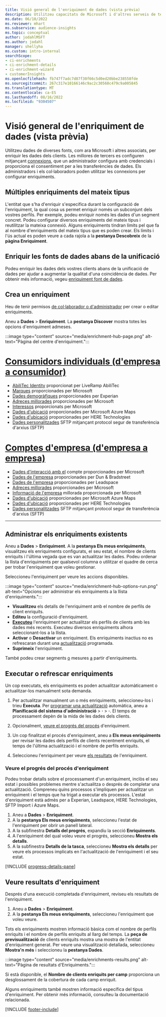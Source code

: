 ```yaml
---
title: Visió general de l'enriquiment de dades (vista prèvia)
description: Utilitzeu capacitats de Microsoft i d'altres serveis de tercers per enriquir la vostra informació del client.
ms.date: 06/10/2022
ms.reviewer: mhart
ms.subservice: audience-insights
ms.topic: conceptual
author: jodahlMSFT
ms.author: jodahl
manager: shellyha
ms.custom: intro-internal
searchScope:
- ci-enrichments
- ci-enrichment-details
- ci-enrichment-wizard
- customerInsights
ms.openlocfilehash: fb747f7adc7d87f30f66c5d0ed20bbe238558fde
ms.sourcegitcommit: 267c317e10166146c9ac2c30560c479c9a005845
ms.translationtype: MT
ms.contentlocale: ca-ES
ms.lasthandoff: 08/16/2022
ms.locfileid: "9304507"
---
```

# <a name="data-enrichment-preview-overview"></a>Visió general de l'enriquiment de dades (vista prèvia)

Utilitzeu dades de diverses fonts, com ara Microsoft i altres associats, per enriquir les dades dels clients. Les millores de tercers es configuren mitjançant [connexions](connections.md), que un administrador configura amb credencials i proporciona el consentiment per a les transferències de dades. Els administradors i els col·laboradors poden utilitzar les connexions per configurar enriquiments.  

## <a name="multiple-enrichments-of-the-same-type"></a>Múltiples enriquiments del mateix tipus

L'entitat que s'ha d'enriquir s'especifica durant la configuració de l'enriquiment, la qual cosa us permet enriquir només un subconjunt dels vostres perfils. Per exemple, podeu enriquir només les dades d'un segment concret. Podeu configurar diversos enriquiments del mateix tipus i reutilitzar la mateixa connexió. Alguns enriquiments tindran límits pel que fa al nombre d'enriquiments del mateix tipus que es poden crear. Els límits i l'ús actual es poden veure a cada rajola a la **pestanya Descobreix** de la **pàgina Enriquiment**.

## <a name="enrich-data-sources-before-unification"></a>Enriquir les fonts de dades abans de la unificació

Podeu enriquir les dades dels vostres clients abans de la unificació de dades per ajudar a augmentar la qualitat d'una coincidència de dades. Per obtenir més informació, vegeu [enriquiment font de dades](data-sources-enrichment.md).

## <a name="create-an-enrichment"></a>Crea un enriquiment

Heu de tenir permisos [de col·laborador o d'administrador](permissions.md) per crear o editar enriquiments.

Aneu a **Dades** > **Enriquiment**. La **pestanya Discover** mostra totes les opcions d'enriquiment admeses.

:::image type="content" source="media/enrichment-hub-page.png" alt-text="Pàgina del centre d'enriquiment.":::

# <a name="individual-consumers-b-to-c"></a>[Consumidors individuals (d'empresa a consumidor)](#tab/b2c)

- [AbiliTec Identity](enrichment-liveramp.md) proporcionat per LiveRamp AbiliTec
- [Marques](enrichment-microsoft.md) proporcionades per Microsoft
- [Dades demogràfiques](enrichment-experian.md) proporcionades per Experian
- [Adreces millorades](enrichment-enhanced-addresses.md) proporcionades per Microsoft
- [Interessos](enrichment-microsoft.md) proporcionats per Microsoft
- [Dades d'ubicació](enrichment-azure-maps.md) proporcionades per Microsoft Azure Maps
- [Dades d'ubicació](enrichment-here.md) proporcionades per HERE Technologies
- [Dades personalitzades](enrichment-SFTP-custom-import.md) SFTP mitjançant protocol segur de transferència d'arxius (SFTP)

# <a name="business-accounts-b-to-b"></a>[Comptes d'empresa (d'empresa a empresa)](#tab/b2b)

- [Dades d'interacció amb el](enrichment-office.md) compte proporcionades per Microsoft
- [Dades de l'empresa](enrichment-dnb.md) proporcionades per Dun & Bradstreet
- [Dades de l'empresa](enrichment-leadspace.md) proporcionades per Leadspace
- [Adreces millorades](enrichment-enhanced-addresses.md) proporcionades per Microsoft
- [Informació de l'empresa](enrichment-enhanced-company-data.md) millorada proporcionada per Microsoft
- [Dades d'ubicació](enrichment-azure-maps.md) proporcionades per Microsoft Azure Maps
- [Dades d'ubicació](enrichment-here.md) proporcionades per HERE Technologies
- [Dades personalitzades](enrichment-SFTP-custom-import.md) SFTP mitjançant protocol segur de transferència d'arxius (SFTP)

---

## <a name="manage-existing-enrichments"></a>Administrar els enriquiments existents

Aneu a **Dades** > **Enriquiment**. A la **pestanya Els meus enriquiments**, visualitzeu els enriquiments configurats, el seu estat, el nombre de clients enriquits i l'última vegada que es van actualitzar les dades. Podeu ordenar la llista d'enriquiments per qualsevol columna o utilitzar el quadre de cerca per trobar l'enriquiment que voleu gestionar.

Seleccioneu l'enriquiment per veure les accions disponibles.

:::image type="content" source="media/enrichment-hub-options-run.png" alt-text="Opcions per administrar els enriquiments a la llista d'enriquiments.":::

- **Visualitzeu** els detalls de l'enriquiment amb el nombre de perfils de client enriquits.
- **Editeu** la configuració d'enriquiment.
- [**Executeu**](#run-or-refresh-enrichments) l'enriquiment per actualitzar els perfils de clients amb les dades més recents. Executeu diversos enriquiments alhora seleccionant-los a la llista.
- **Activar** o **Desactivar** un enriquiment. Els enriquiments inactius no es refrescaran durant una [actualització](schedule-refresh.md) programada.
- **Suprimeix** l'enriquiment.

També podeu crear segments [o](segments.md) mesures [a](measures.md) partir d'enriquiments.

## <a name="run-or-refresh-enrichments"></a>Executar o refrescar enriquiments

Un cop executats, els enriquiments es poden actualitzar automàticament o actualitzar-los manualment sota demanda.

1. Per actualitzar manualment un o més enriquiments, seleccioneu-los i trieu **Executa**. Per [programar una actualització](schedule-refresh.md) automàtica, aneu a **Planificació del sistema d'administració** > **·** > **·**. El temps de processament depèn de la mida de les dades dels clients.

1. Opcionalment, [veure el progrés del procés](#see-the-progress-of-the-enrichment-process) d'enriquiment.

1. Un cop finalitzat el procés d'enriquiment, aneu a **Els meus enriquiments** per revisar les dades dels perfils de clients recentment enriquits, el temps de l'última actualització i el nombre de perfils enriquits.

1. Seleccioneu l'enriquiment per veure [els resultats](#view-enrichment-results) de l'enriquiment.

### <a name="see-the-progress-of-the-enrichment-process"></a>Veure el progrés del procés d'enriquiment

Podeu trobar detalls sobre el processament d'un enriquiment, inclòs el seu estat i possibles problemes mentre s'actualitza o després de completar una actualització. Compreneu quins processos s'impliquen per actualitzar un enriquiment i el temps que ha trigat a executar els processos. L'estat d'enriquiment està admès per a Experian, Leadspace, HERE Technologies, SFTP Import i Azure Maps.

1. Aneu a **Dades** > **Enriquiment**.
1. A la **pestanya Els meus enriquiments**, seleccioneu l'estat de l'enriquiment per obrir un panell lateral.
1. A la subfinestra **Detalls del progrés**, expandiu la secció **Enriquiments**.
1. A l'enriquiment del qual voleu veure el progrés, seleccioneu **Mostra els detalls**.
1. A la subfinestra **Detalls de la tasca**, seleccioneu **Mostra els detalls** per veure els processos implicats en l'actualització de l'enriquiment i el seu estat.

[!INCLUDE [progress-details-pane](includes/progress-details-pane.md)]

## <a name="view-enrichment-results"></a>Veure resultats d'enriquiment

Després d'una execució completada d'enriquiment, reviseu els resultats de l'enriquiment.

1. Aneu a **Dades** > **Enriquiment**.
1. A la **pestanya Els meus enriquiments**, seleccioneu l'enriquiment que voleu veure.

Tots els enriquiments mostren informació bàsica com el nombre de perfils enriquits i el nombre de perfils enriquits al llarg del temps. La **peça de previsualització** de clients enriquits mostra una mostra de l'entitat d'enriquiment generat. Per veure una visualització detallada, seleccioneu **Mostra'n més** i seleccioneu la **pestanya Dades**.

:::image type="content" source="media/enrichments-results.png" alt-text="Pàgina de resultats d'Enriquiments.":::

Si està disponible, el **Nombre de clients enriquits per camp** proporciona un desglossament de la cobertura de cada camp enriquit.

Alguns enriquiments també mostren informació específica del tipus d'enriquiment. Per obtenir més informació, consulteu la documentació relacionada.

[!INCLUDE [footer-include](includes/footer-banner.md)]
